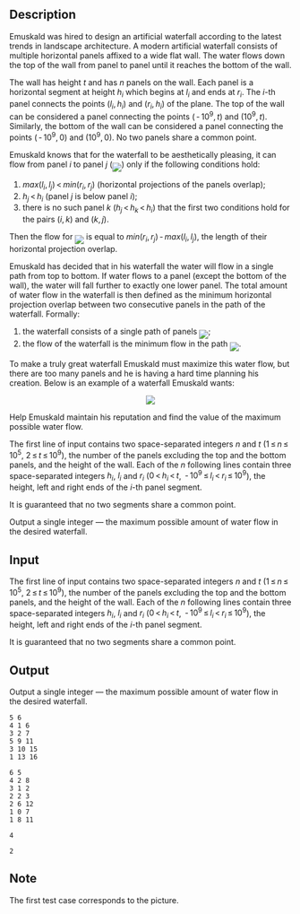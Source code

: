 ## Description

<div><p>Emuskald was hired to design an artificial waterfall according to the latest trends in landscape architecture. A modern artificial waterfall consists of multiple horizontal panels affixed to a wide flat wall. The water flows down the top of the wall from panel to panel until it reaches the bottom of the wall.</p><p>The wall has height <span class="tex-span"><i>t</i></span> and has <span class="tex-span"><i>n</i></span> panels on the wall. Each panel is a horizontal segment at height <span class="tex-span"><i>h</i><sub class="lower-index"><i>i</i></sub></span> which begins at <span class="tex-span"><i>l</i><sub class="lower-index"><i>i</i></sub></span> and ends at <span class="tex-span"><i>r</i><sub class="lower-index"><i>i</i></sub></span>. The <span class="tex-span"><i>i</i></span>-th panel connects the points <span class="tex-span">(<i>l</i><sub class="lower-index"><i>i</i></sub>, <i>h</i><sub class="lower-index"><i>i</i></sub>)</span> and <span class="tex-span">(<i>r</i><sub class="lower-index"><i>i</i></sub>, <i>h</i><sub class="lower-index"><i>i</i></sub>)</span> of the plane. The top of the wall can be considered a panel connecting the points <span class="tex-span">( - 10<sup class="upper-index">9</sup>, <i>t</i>)</span> and <span class="tex-span">(10<sup class="upper-index">9</sup>, <i>t</i>)</span>. Similarly, the bottom of the wall can be considered a panel connecting the points <span class="tex-span">( - 10<sup class="upper-index">9</sup>, 0)</span> and <span class="tex-span">(10<sup class="upper-index">9</sup>, 0)</span>. No two panels share a common point.</p><p>Emuskald knows that for the waterfall to be aesthetically pleasing, it can flow from panel <span class="tex-span"><i>i</i></span> to panel <span class="tex-span"><i>j</i></span> (<img align="middle" class="tex-formula" src="file://svDVBpm8.png" style="max-width: 100.0%;max-height: 100.0%;">) only if the following conditions hold: </p><ol> <li> <span class="tex-span"><i>max</i>(<i>l</i><sub class="lower-index"><i>i</i></sub>, <i>l</i><sub class="lower-index"><i>j</i></sub>) &lt; <i>min</i>(<i>r</i><sub class="lower-index"><i>i</i></sub>, <i>r</i><sub class="lower-index"><i>j</i></sub>)</span> (horizontal projections of the panels overlap); </li><li> <span class="tex-span"><i>h</i><sub class="lower-index"><i>j</i></sub> &lt; <i>h</i><sub class="lower-index"><i>i</i></sub></span> (panel <span class="tex-span"><i>j</i></span> is below panel <span class="tex-span"><i>i</i></span>); </li><li> there is no such panel <span class="tex-span"><i>k</i></span> <span class="tex-span">(<i>h</i><sub class="lower-index"><i>j</i></sub> &lt; <i>h</i><sub class="lower-index"><i>k</i></sub> &lt; <i>h</i><sub class="lower-index"><i>i</i></sub>)</span> that the first two conditions hold for the pairs <span class="tex-span">(<i>i</i>, <i>k</i>)</span> and <span class="tex-span">(<i>k</i>, <i>j</i>)</span>. </li></ol><p>Then the <span class="tex-font-style-bf">flow</span> for <img align="middle" class="tex-formula" src="file://Ym3juFUB.png" style="max-width: 100.0%;max-height: 100.0%;"> is equal to <span class="tex-span"><i>min</i>(<i>r</i><sub class="lower-index"><i>i</i></sub>, <i>r</i><sub class="lower-index"><i>j</i></sub>) - <i>max</i>(<i>l</i><sub class="lower-index"><i>i</i></sub>, <i>l</i><sub class="lower-index"><i>j</i></sub>)</span>, the length of their horizontal projection overlap.</p><p>Emuskald has decided that in his waterfall the water will flow in a single path from top to bottom. If water flows to a panel (except the bottom of the wall), the water will fall further to <span class="tex-font-style-bf">exactly one</span> lower panel. The total amount of water flow in the waterfall is then defined as the minimum horizontal projection overlap between two consecutive panels in the path of the waterfall. Formally: </p><ol> <li> the waterfall consists of a single path of panels <img align="middle" class="tex-formula" src="file://5aPTW8qr.png" style="max-width: 100.0%;max-height: 100.0%;">; </li><li> the flow of the waterfall is the minimum flow in the path <img align="middle" class="tex-formula" src="file://DzmKuSg6.png" style="max-width: 100.0%;max-height: 100.0%;">. </li></ol><p> To make a truly great waterfall Emuskald must maximize this water flow, but there are too many panels and he is having a hard time planning his creation. Below is an example of a waterfall Emuskald wants:</p><center> <img class="tex-graphics" src="file://RE4QXgmh.png" style="max-width: 100.0%;max-height: 100.0%;"> </center><p>Help Emuskald maintain his reputation and find the value of the maximum possible water flow.</p></div><div class="input-specification"><p>The first line of input contains two space-separated integers <span class="tex-span"><i>n</i></span> and <span class="tex-span"><i>t</i></span> (<span class="tex-span">1 ≤ <i>n</i> ≤ 10<sup class="upper-index">5</sup></span>, <span class="tex-span">2 ≤ <i>t</i> ≤ 10<sup class="upper-index">9</sup></span>), the number of the panels excluding the top and the bottom panels, and the height of the wall. Each of the <span class="tex-span"><i>n</i></span> following lines contain three space-separated integers <span class="tex-span"><i>h</i><sub class="lower-index"><i>i</i></sub></span>, <span class="tex-span"><i>l</i><sub class="lower-index"><i>i</i></sub></span> and <span class="tex-span"><i>r</i><sub class="lower-index"><i>i</i></sub></span> (<span class="tex-span">0 &lt; <i>h</i><sub class="lower-index"><i>i</i></sub> &lt; <i>t</i></span>, <span class="tex-span"> - 10<sup class="upper-index">9</sup> ≤ <i>l</i><sub class="lower-index"><i>i</i></sub> &lt; <i>r</i><sub class="lower-index"><i>i</i></sub> ≤ 10<sup class="upper-index">9</sup></span>), the height, left and right ends of the <span class="tex-span"><i>i</i></span>-th panel segment.</p><p>It is guaranteed that no two segments share a common point.</p></div><div class="output-specification"><p>Output a single integer — the maximum possible amount of water flow in the desired waterfall.</p></div>

## Input

<p>The first line of input contains two space-separated integers <span class="tex-span"><i>n</i></span> and <span class="tex-span"><i>t</i></span> (<span class="tex-span">1 ≤ <i>n</i> ≤ 10<sup class="upper-index">5</sup></span>, <span class="tex-span">2 ≤ <i>t</i> ≤ 10<sup class="upper-index">9</sup></span>), the number of the panels excluding the top and the bottom panels, and the height of the wall. Each of the <span class="tex-span"><i>n</i></span> following lines contain three space-separated integers <span class="tex-span"><i>h</i><sub class="lower-index"><i>i</i></sub></span>, <span class="tex-span"><i>l</i><sub class="lower-index"><i>i</i></sub></span> and <span class="tex-span"><i>r</i><sub class="lower-index"><i>i</i></sub></span> (<span class="tex-span">0 &lt; <i>h</i><sub class="lower-index"><i>i</i></sub> &lt; <i>t</i></span>, <span class="tex-span"> - 10<sup class="upper-index">9</sup> ≤ <i>l</i><sub class="lower-index"><i>i</i></sub> &lt; <i>r</i><sub class="lower-index"><i>i</i></sub> ≤ 10<sup class="upper-index">9</sup></span>), the height, left and right ends of the <span class="tex-span"><i>i</i></span>-th panel segment.</p><p>It is guaranteed that no two segments share a common point.</p>

## Output

<p>Output a single integer — the maximum possible amount of water flow in the desired waterfall.</p>





```input1
5 6
4 1 6
3 2 7
5 9 11
3 10 15
1 13 16

```




```input2
6 5
4 2 8
3 1 2
2 2 3
2 6 12
1 0 7
1 8 11

```




```output1
4

```




```output2
2

```



## Note

<p>The first test case corresponds to the picture.</p>
